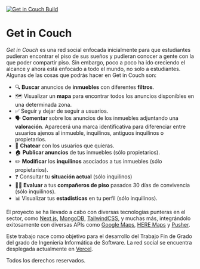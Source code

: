 [![Get in Couch Build](https://github.com/IsmaelP19/Get-in-Couch/actions/workflows/main.yml/badge.svg?branch=main)](https://github.com/IsmaelP19/Get-in-Couch/actions/workflows/main.yml)

# Get in Couch
_Get in Couch_ es una red social enfocada inicialmente para que estudiantes pudieran encontrar el piso de sus sueños y pudieran conocer a gente con la que poder compartir piso. Sin embargo, poco a poco ha ido creciendo el alcance y ahora está enfocado a todo el mundo, no solo a estudiantes. Algunas de las cosas que podrás hacer en Get in Couch son:
- 🔍 **Buscar** anuncios de **inmuebles** con diferentes **filtros**.
- 🗺️ Visualizar un **mapa** para encontrar todos los anuncios disponibles en una determinada zona.
- ✅ Seguir y dejar de seguir a usuarios.
- 🗣️ **Comentar** sobre los anuncios de los inmuebles adjuntando una **valoración**. Aparecerá una marca identificativa para diferenciar entre usuarios ajenos al inmueble, inquilinos, antiguos inquilinos o propietarios.
- 💬 **Chatear** con los usuarios que quieras.
- 🏠 **Publicar anuncios** de tus inmuebles (sólo propietarios).
- ✏️ **Modificar** los **inquilinos** asociados a tus inmuebles (sólo propietarios).
- ❓ Consultar tu **situación actual** (sólo inquilinos)
- 🧑‍⚖️ **Evaluar** a tus **compañeros de piso** pasados 30 días de convivencia (sólo inquilinos).
- 📊 Visualizar tus **estadísticas** en tu perfil (sólo inquilinos).

El proyecto se ha llevado a cabo con diversas tecnologías punteras en el sector, como [Next.js](https://nextjs.org/), [MongoDB](https://www.mongodb.com/es), [TailwindCSS](https://tailwindcss.com/), y muchas más, integrándolo exitosamente con diversas APIs como [Google Maps](https://developers.google.com/maps/documentation/javascript?hl=es-419), [HERE Maps](https://developer.here.com/documentation/geocoding-search-api/dev_guide/index.html) y [Pusher](https://pusher.com/).

Este trabajo nace como objetivo para el desarrollo del Trabajo Fin de Grado del grado de Ingeniería Informática de Software.
La red social se encuentra desplegada actualmente en [Vercel](https://getincouch.vercel.app).

Todos los derechos reservados.
